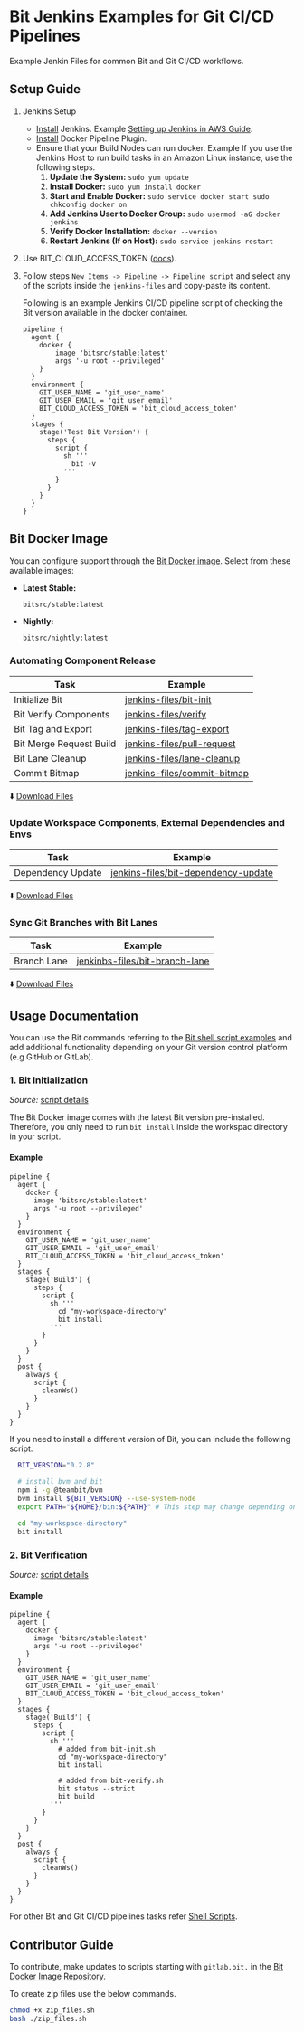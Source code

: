 # Bit Jenkins Examples for Git CI/CD Pipelines
Example Jenkin Files for common Bit and Git CI/CD workflows.

## Setup Guide

1. Jenkins Setup
   - [Install](https://www.jenkins.io/doc/book/installing/) Jenkins. Example [Setting up Jenkins in AWS Guide](https://www.jenkins.io/doc/tutorials/tutorial-for-installing-jenkins-on-AWS/).
   - [Install](https://plugins.jenkins.io/docker-workflow/) Docker Pipeline Plugin.
   - Ensure that your Build Nodes can run docker. Example If you use the Jenkins Host to run build tasks in an Amazon Linux instance, use the following steps.
     1. **Update the System:** `sudo yum update`
     2. **Install Docker:** `sudo yum install docker`
     3. **Start and Enable Docker:** `sudo service docker start sudo chkconfig docker on`
     4. **Add Jenkins User to Docker Group:** `sudo usermod -aG docker jenkins`
     5. **Verify Docker Installation:** `docker --version`
     6. **Restart Jenkins (If on Host):** `sudo service jenkins restart`
2. Use BIT_CLOUD_ACCESS_TOKEN ([docs](https://bit.dev/reference/ci/jenkins#generating-an-access-token)).
        
3. Follow steps `New Items -> Pipeline -> Pipeline script` and select any of the scripts inside the `jenkins-files` and copy-paste its content.

    Following is an example Jenkins CI/CD pipeline script of checking the Bit version available in the docker container.

    ```
    pipeline {
      agent {
        docker {
            image 'bitsrc/stable:latest'
            args '-u root --privileged'
        }
      }
      environment {
        GIT_USER_NAME = 'git_user_name'
        GIT_USER_EMAIL = 'git_user_email'
        BIT_CLOUD_ACCESS_TOKEN = 'bit_cloud_access_token'
      }
      stages {
        stage('Test Bit Version') {
          steps {
            script {
              sh '''
                bit -v
              '''
            }
          }
        }
      }
    }
    ```

## Bit Docker Image
You can configure support through the [Bit Docker image](https://github.com/bit-tasks/bit-docker-image). Select from these available images:

- **Latest Stable:** 
  ```
  bitsrc/stable:latest
  ```
  
- **Nightly:** 
  ```bash
  bitsrc/nightly:latest
  ```

### Automating Component Release

| Task                        | Example                         | 
|-----------------------------|---------------------------------|
| Initialize Bit             | [jenkins-files/bit-init](/jenkins-files/bit-init)           |
| Bit Verify Components      | [jenkins-files/verify](/jenkins-files/verify)               |
| Bit Tag and Export         | [jenkins-files/tag-export](/jenkins-files/tag-export)       |
| Bit Merge Request Build    | [jenkins-files/pull-request](/jenkins-files/pull-request) |
| Bit Lane Cleanup           | [jenkins-files/lane-cleanup](/jenkins-files/lane-cleanup) |
| Commit Bitmap              | [jenkins-files/commit-bitmap](/jenkins-files/commit-bitmap) |

  :arrow_down: [Download Files](https://github.com/bit-tasks/github-action-examples/raw/main/downloads/automating-component-releases.zip)

### Update Workspace Components, External Dependencies and Envs

| Task                        | Example                         |
|-----------------------------|---------------------------------|
| Dependency Update           | [jenkins-files/bit-dependency-update](/jenkins-files/dependency-update)   |

  :arrow_down: [Download Files](https://github.com/bit-tasks/github-action-examples/raw/main/downloads/dependency-update.zip)

### Sync Git Branches with Bit Lanes

| Task                        | Example                         |
|-----------------------------|---------------------------------|
| Branch Lane                 | [jenkinbs-files/bit-branch-lane](/jenkins-files/branch-lane)  |

  :arrow_down: [Download Files](https://github.com/bit-tasks/github-action-examples/raw/main/downloads/branch-lane.zip)


## Usage Documentation

You can use the Bit commands referring to the [Bit shell script examples](https://github.com/bit-tasks/shell-scripts) and add additional functionality depending on your Git version control platform (e.g GitHub or GitLab).

### 1. Bit Initialization

*Source:* [script details](https://github.com/bit-tasks/shell-scripts/blob/main/scripts/bit-init.sh)

The Bit Docker image comes with the latest Bit version pre-installed. Therefore, you only need to run `bit install` inside the workspac directory in your script.

#### Example

```
pipeline {
  agent {
    docker {
      image 'bitsrc/stable:latest'
      args '-u root --privileged'
    }
  }
  environment {
    GIT_USER_NAME = 'git_user_name'
    GIT_USER_EMAIL = 'git_user_email'
    BIT_CLOUD_ACCESS_TOKEN = 'bit_cloud_access_token'
  }
  stages {
    stage('Build') {
      steps {
        script {
          sh '''
            cd "my-workspace-directory"
            bit install
          '''
        }
      }
    }
  }
  post {
    always {
      script {
        cleanWs()
      }
    }
  }
}
```

If you need to install a different version of Bit, you can include the following script.

```sh
  BIT_VERSION="0.2.8"
  
  # install bvm and bit
  npm i -g @teambit/bvm
  bvm install ${BIT_VERSION} --use-system-node
  export PATH="${HOME}/bin:${PATH}" # This step may change depending on your CI runner

  cd "my-workspace-directory"
  bit install
```

### 2. Bit Verification

*Source:* [script details](https://github.com/bit-tasks/shell-scripts/blob/main/scripts/bit-verify.sh)

#### Example

```
pipeline {
  agent {
    docker {
      image 'bitsrc/stable:latest'
      args '-u root --privileged'
    }
  }
  environment {
    GIT_USER_NAME = 'git_user_name'
    GIT_USER_EMAIL = 'git_user_email'
    BIT_CLOUD_ACCESS_TOKEN = 'bit_cloud_access_token'
  }
  stages {
    stage('Build') {
      steps {
        script {
          sh '''
            # added from bit-init.sh
            cd "my-workspace-directory"
            bit install

            # added from bit-verify.sh
            bit status --strict
            bit build
          '''
        }
      }
    }
  }
  post {
    always {
      script {
        cleanWs()
      }
    }
  }
}
```

For other Bit and Git CI/CD pipelines tasks refer [Shell Scripts](https://github.com/bit-tasks/shell-scripts).

## Contributor Guide

To contribute, make updates to scripts starting with `gitlab.bit.` in the [Bit Docker Image Repository](https://github.com/bit-tasks/bit-docker-image).

To create zip files use the below commands.

```bash
chmod +x zip_files.sh
bash ./zip_files.sh
```
